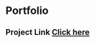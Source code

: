 # Portfolio

## Project Link [Click here]([https://candid-kheer-1461ee.netlify.app/](https://portfolio-rcywvuu3x-niranjanaks-projects.vercel.app/))
